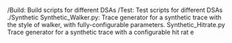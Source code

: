 /Build:
	Build scripts for different DSAs
/Test:
	Test scripts for different DSAs
	./Synthetic
		Synthetic_Walker.py:
			Trace generator for a synthetic trace with the style of walker,	
			with fully-configurable parameters.
		Synthetic_Hitrate.py
			Trace generator for a synthetic trace with a configurable hit rat			 e
		
